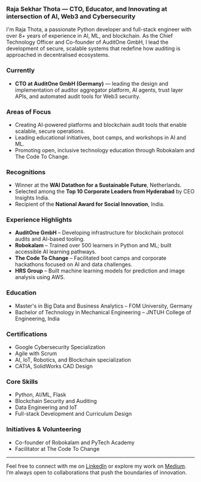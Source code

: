 ### **Raja Sekhar Thota — CTO, Educator, and Innovating at intersection of AI, Web3 and Cybersecurity**

I'm Raja Thota, a passionate Python developer and full-stack engineer with over 8+ years of experience in AI, ML, and blockchain. As the Chief Technology Officer and Co-founder of AuditOne GmbH, I lead the development of secure, scalable systems that redefine how auditing is approached in decentralised ecosystems.

### **Currently**
- **CTO at AuditOne GmbH (Germany)** — leading the design and implementation of auditor aggregator platform, AI agents, trust layer APIs, and automated audit tools for Web3 security.

### **Areas of Focus**
- Creating AI-powered platforms and blockchain audit tools that enable scalable, secure operations.
- Leading educational initiatives, boot camps, and workshops in AI and ML.
- Promoting open, inclusive technology education through Robokalam and The Code To Change.

### **Recognitions**
- Winner at the **WAI Datathon for a Sustainable Future**, Netherlands.
- Selected among the **Top 10 Corporate Leaders from Hyderabad** by CEO Insights India.
- Recipient of the **National Award for Social Innovation**, India.

### **Experience Highlights**
- **AuditOne GmbH** – Developing infrastructure for blockchain protocol audits and AI-based tooling.
- **Robokalam** – Trained over 500 learners in Python and ML; built accessible AI learning pathways.
- **The Code To Change** – Facilitated boot camps and corporate hackathons focused on AI and data challenges.
- **HRS Group** – Built machine learning models for prediction and image analysis using AWS.

### **Education**
- Master's in Big Data and Business Analytics – FOM University, Germany  
- Bachelor of Technology in Mechanical Engineering – JNTUH College of Engineering, India

### **Certifications**
- Google Cybersecurity Specialization  
- Agile with Scrum  
- AI, IoT, Robotics, and Blockchain specialization  
- CATIA, SolidWorks CAD Design

### **Core Skills**
- Python, AI/ML, Flask  
- Blockchain Security and Auditing  
- Data Engineering and IoT  
- Full-stack Development and Curriculum Design

### **Initiatives & Volunteering**
- Co-founder of Robokalam and PyTech Academy  
- Facilitator at The Code To Change  

---

Feel free to connect with me on [LinkedIn](https://www.linkedin.com/in/rajaathota72) or explore my work on [Medium](https://pytechacademy.medium.com). I’m always open to collaborations that push the boundaries of innovation.

